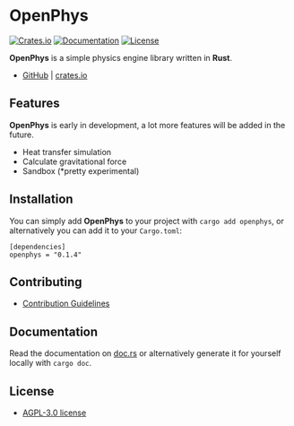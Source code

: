 # OpenPhys

[![Crates.io](https://img.shields.io/crates/v/openphys.svg)](https://crates.io/crates/openphys)
[![Documentation](https://docs.rs/openphys/badge.svg)](https://docs.rs/openphys)
[![License](https://img.shields.io/badge/license-AGPL--3.0-blue.svg)](https://github.com/CyntexMore/OpenPhys/blob/main/LICENSE)

**OpenPhys** is a simple physics engine library written in **Rust**.

- [GitHub](https://github.com/CyntexMore/OpenPhys) | [crates.io](https://crates.io/crates/openphys)

## Features

**OpenPhys** is early in development, a lot more features will be added in the future.

- Heat transfer simulation
- Calculate gravitational force
- Sandbox (\*pretty experimental)

## Installation

You can simply add **OpenPhys** to your project with `cargo add openphys`, or alternatively you can add it to your `Cargo.toml`:
```
[dependencies]
openphys = "0.1.4"
```

## Contributing

- [Contribution Guidelines](https://github.com/CyntexMore/OpenPhys/blob/main/docs/CONTRIBUTING.md)

## Documentation

Read the documentation on [doc.rs](https://docs.rs/openphys/latest/openphys) or alternatively generate it for yourself locally with `cargo doc`.

## License
- [AGPL-3.0 license](https://github.com/CyntexMore/OpenPhys/blob/main/LICENSE)

